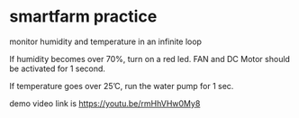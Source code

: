 # smartfarm practice

monitor humidity and temperature in an infinite loop

If humidity becomes over 70%, turn on a red led. 
FAN and DC Motor should be activated for 1 second. 

If temperature goes over 25’C, run the water pump for 1 sec.

demo video link is https://youtu.be/rmHhVHw0My8